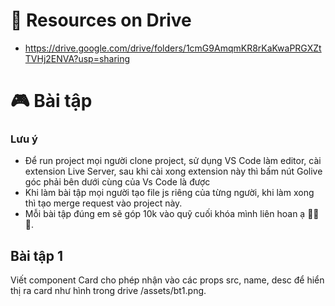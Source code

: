 # 💾 Resources on Drive
- https://drive.google.com/drive/folders/1cmG9AmqmKR8rKaKwaPRGXZtTVHj2ENVA?usp=sharing
# 🎮 Bài tập
### Lưu ý
- Để run project mọi người clone project, sử dụng VS Code làm editor, cài extension Live Server, sau khi cài xong extension này thì bấm nút Golive góc phải bên dưới cùng của Vs Code là được
- Khi làm bài tập mọi người tạo file js riêng của từng người, khi làm xong thì tạo merge request vào project này.
- Mỗi bài tập đúng em sẽ góp 10k vào quỹ cuối khóa mình liên hoan ạ 🍻🍻🍻.
## Bài tập 1
Viết component Card cho phép nhận vào các props src, name, desc để hiển thị ra card như hình trong drive /assets/bt1.png.

